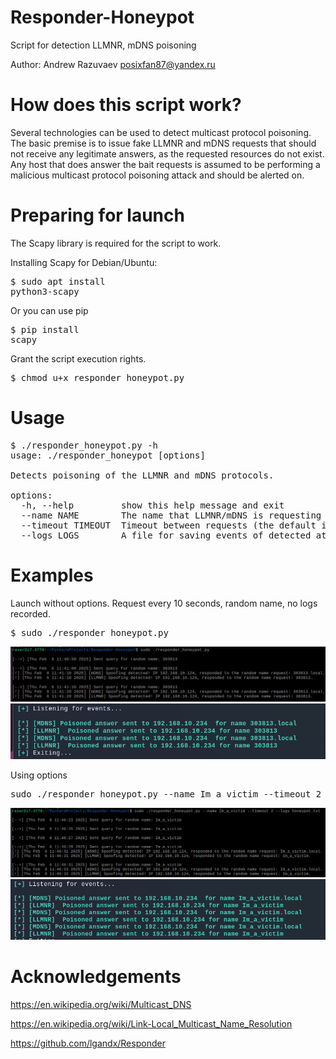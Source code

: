 # Responder-Honeypot
Script for detection LLMNR, mDNS poisoning

Author: Andrew Razuvaev <posixfan87@yandex.ru>

# How does this script work?
Several technologies can be used to detect multicast protocol poisoning. The basic premise is to issue fake LLMNR and mDNS requests that should not receive any legitimate answers, as the requested resources do not exist. Any host that does answer the bait requests is assumed to be performing a malicious multicast protocol poisoning attack and should be alerted on. 

# Preparing for launch
The Scapy library is required for the script to work.

Installing Scapy for Debian/Ubuntu: <pre>$ sudo apt install python3-scapy</pre>
Or you can use pip <pre>$ pip install scapy</pre>

Grant the script execution rights.
<pre>$ chmod u+x responder_honeypot.py</pre>

# Usage
<pre>$ ./responder_honeypot.py -h
usage: ./responder_honeypot [options]

Detects poisoning of the LLMNR and mDNS protocols.

options:
  -h, --help         show this help message and exit
  --name NAME        The name that LLMNR/mDNS is requesting (short name, not FQDN). By default, a string of 6 digits is generated.
  --timeout TIMEOUT  Timeout between requests (the default is 10 seconds)
  --logs LOGS        A file for saving events of detected attacks</pre>

# Examples
Launch without options. Request every 10 seconds, random name, no logs recorded.
<pre>$ sudo ./responder_honeypot.py</pre>
![alt text](https://github.com/posixfan/Responder-Honeypot/blob/main/img/no_options.png)
![alt text](https://github.com/posixfan/Responder-Honeypot/blob/main/img/no_options_res.png)

Using options
<pre>sudo ./responder_honeypot.py --name Im_a_victim --timeout 2 --logs honeypot.txt</pre>
![alt text](https://github.com/posixfan/Responder-Honeypot/blob/main/img/with_options.png)
![alt text](https://github.com/posixfan/Responder-Honeypot/blob/main/img/with_options_res.png)

# Acknowledgements
https://en.wikipedia.org/wiki/Multicast_DNS

https://en.wikipedia.org/wiki/Link-Local_Multicast_Name_Resolution

https://github.com/lgandx/Responder
